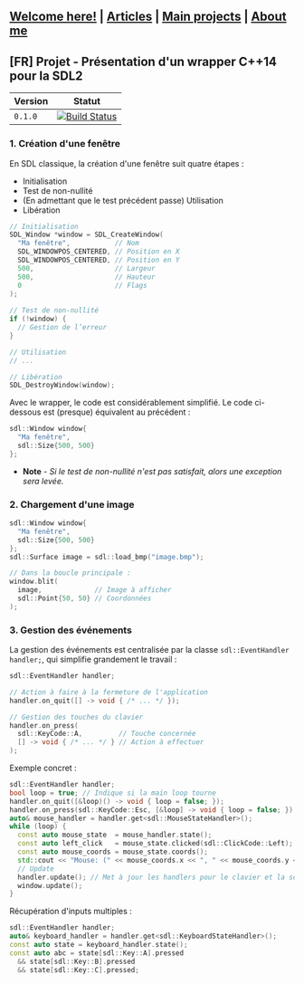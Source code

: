 ## [Welcome here!](index.md) | [Articles](articles.md) | [Main projects](projects.md) | [About me](about.md)

[FR] Projet - Présentation d'un wrapper C++14 pour la SDL2
---
Version | Statut
-----------|-------------
`0.1.0` | [![Build Status](https://travis-ci.org/vpenando/sdl-cpp.svg)](https://travis-ci.org/vpenando/sdl-cpp)



### 1. Création d'une fenêtre
En SDL classique, la création d'une fenêtre suit quatre étapes :
- Initialisation
- Test de non-nullité
- (En admettant que le test précédent passe) Utilisation
- Libération

```cpp
// Initialisation
SDL_Window *window = SDL_CreateWindow(
  "Ma fenêtre",           // Nom
  SDL_WINDOWPOS_CENTERED, // Position en X
  SDL_WINDOWPOS_CENTERED, // Position en Y
  500,                    // Largeur
  500,                    // Hauteur
  0                       // Flags
);
  
// Test de non-nullité
if (!window) {
  // Gestion de l’erreur
}

// Utilisation
// ...

// Libération
SDL_DestroyWindow(window);
```

Avec le wrapper, le code est considérablement simplifié. Le code ci-dessous est (presque) équivalent au précédent :
```cpp
sdl::Window window{
  "Ma fenêtre",
  sdl::Size{500, 500}
};
```
* **Note** - *Si le test de non-nullité n'est pas satisfait, alors une exception sera levée.*

### 2. Chargement d'une image

```cpp
sdl::Window window{
  "Ma fenêtre",
  sdl::Size{500, 500}
};
sdl::Surface image = sdl::load_bmp("image.bmp");

// Dans la boucle principale :
window.blit(
  image,             // Image à afficher
  sdl::Point{50, 50} // Coordonnées
);
```

### 3. Gestion des événements
La gestion des événements est centralisée par la classe `sdl::EventHandler handler;`, qui simplifie grandement le travail :
```cpp
sdl::EventHandler handler;

// Action à faire à la fermeture de l'application
handler.on_quit([] -> void { /* ... */ });

// Gestion des touches du clavier
handler.on_press(
  sdl::KeyCode::A,         // Touche concernée
  [] -> void { /* ... */ } // Action à effectuer
);
```

Exemple concret :
```cpp
sdl::EventHandler handler;
bool loop = true; // Indique si la main loop tourne
handler.on_quit([&loop)() -> void { loop = false; });
handler.on_press(sdl::KeyCode::Esc, [&loop] -> void { loop = false; });
auto& mouse_handler = handler.get<sdl::MouseStateHandler>();
while (loop) {
  const auto mouse_state  = mouse_handler.state();
  const auto left_click   = mouse_state.clicked(sdl::ClickCode::Left);
  const auto mouse_coords = mouse_state.coords();
  std::cout << "Mouse: (" << mouse_coords.x << ", " << mouse_coords.y << ")" << std::endl;
  // Update
  handler.update(); // Met à jour les handlers pour le clavier et la souris
  window.update();
}
```
Récupération d'inputs multiples :
```cpp
sdl::EventHandler handler;
auto& keyboard_handler = handler.get<sdl::KeyboardStateHandler>();
const auto state = keyboard_handler.state();
const auto abc = state[sdl::Key::A].pressed
  && state[sdl::Key::B].pressed
  && state[sdl::Key::C].pressed;
```
